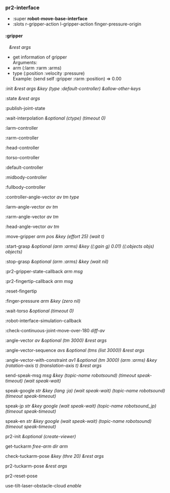 ### pr2-interface
- :super **robot-move-base-interface**
- :slots r-gripper-action l-gripper-action finger-pressure-origin 



#### :gripper
&nbsp;&nbsp;&nbsp;*&rest* *args* 

- get information of gripper <br>
Arguments: <br>
 - arm (:larm :rarm :arms) <br>
 - type (:position :velocity :pressure) <br>
Example: (send self :gripper :rarm :position) => 0.00 <br>


:init *&rest* *args* *&key* *(type :default-controller)* *&allow-other-keys* 

:state *&rest* *args* 

:publish-joint-state 

:wait-interpolation *&optional* *(ctype)* *(timeout 0)* 

:larm-controller 

:rarm-controller 

:head-controller 

:torso-controller 

:default-controller 

:midbody-controller 

:fullbody-controller 

:controller-angle-vector *av* *tm* *type* 

:larm-angle-vector *av* *tm* 

:rarm-angle-vector *av* *tm* 

:head-angle-vector *av* *tm* 

:move-gripper *arm* *pos* *&key* *(effort 25)* *(wait t)* 

:start-grasp *&optional* *(arm :arms)* *&key* *((:gain g) 0.01)* *((:objects objs) objects)* 

:stop-grasp *&optional* *(arm :arms)* *&key* *(wait nil)* 

:pr2-gripper-state-callback *arm* *msg* 

:pr2-fingertip-callback *arm* *msg* 

:reset-fingertip 

:finger-pressure *arm* *&key* *(zero nil)* 

:wait-torso *&optional* *(timeout 0)* 

:robot-interface-simulation-callback 

:check-continuous-joint-move-over-180 *diff-av* 

:angle-vector *av* *&optional* *(tm 3000)* *&rest* *args* 

:angle-vector-sequence *avs* *&optional* *(tms (list 3000))* *&rest* *args* 

:angle-vector-with-constraint *av1* *&optional* *(tm 3000)* *(arm :arms)* *&key* *(rotation-axis t)* *(translation-axis t)* *&rest* *args* 


send-speak-msg *msg* *&key* *(topic-name robotsound)* *(timeout *speak-timeout*)* *(wait *speak-wait*)* 

speak-google *str* *&key* *(lang :ja)* *(wait *speak-wait*)* *(topic-name robotsound)* *(timeout *speak-timeout*)* 

speak-jp *str* *&key* *google* *(wait *speak-wait*)* *(topic-name robotsound_jp)* *(timeout *speak-timeout*)* 

speak-en *str* *&key* *google* *(wait *speak-wait*)* *(topic-name robotsound)* *(timeout *speak-timeout*)* 

pr2-init *&optional* *(create-viewer)* 

get-tuckarm *free-arm* *dir* *arm* 

check-tuckarm-pose *&key* *(thre 20)* *&rest* *args* 

pr2-tuckarm-pose *&rest* *args* 

pr2-reset-pose 

use-tilt-laser-obstacle-cloud *enable* 

